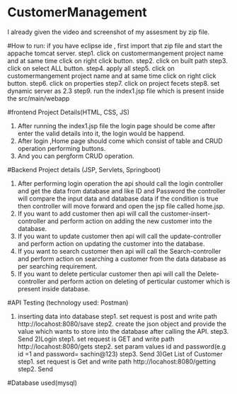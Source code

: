 # CustomerManagement
I already given the video and screenshot of my assesment by zip file.

#How to run:
if you have eclipse ide , first import that zip file and start the appache tomcat server.
step1. click on customermangement project name and at same time click on right click button.
step2. click on built path
step3. click on select ALL button.
step4. apply all
step5. click on customermangement project name and at same time click on right click button.
step6. click on properties
step7. click on project fecets
step8. set dynamic server as 2.3
step9. run the index1.jsp file which is present inside the src/main/webapp

#frontend Project Details(HTML, CSS, JS)
1) After running the index1.jsp file the login page should be come after enter the valid details into it, the login would be happend.
2) After login ,Home page should come which consist of table and CRUD operation performing buttons.
3) And you can pergform CRUD operation.

#Backend Project details (JSP, Servlets, Springboot)
1) After performing login operation the api should call the login controller and get the data from database and like ID and Password the controller will compare the input data and database data if the condition is true then controller  will move forward and open the jsp file called home.jsp.
2) If you want to add customer then api will call the customer-insert-controller and perform action on adding the new customer into the database.
3) If you want to update customer then api will call the update-controller and perform action on updating the customer into the database.
4) If you want to search customer then api will call the Search-controller and perform action on searching a customer from the data database as per searching requirement.
5) If you want to delete perticular customer then api will call the Delete-controller and perform action on deleting of perticular customer which is present inside database.

#API Testing (technology used: Postman)
1) inserting data into database
   step1. set request is post and write path http://locahost:8080/save
   step2. create the json object and provide the value which wants to store into the database after calling the API.
   step3. Send
2)Login
    step1. set request is GET and write path http://locahost:8080/gets
   step2.  set param values id and password(e.g  id =1 and password= sachin@123)
   step3. Send
3)Get List of Customer
    step1. set request is Get and write path http://locahost:8080/getting
    step2. Send

#Database used(mysql)
